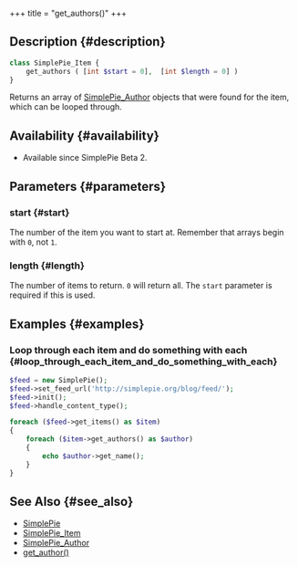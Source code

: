 +++
title = "get_authors()"
+++

## Description {#description}

```php
class SimplePie_Item {
    get_authors ( [int $start = 0],  [int $length = 0] )
}
```

Returns an array of [SimplePie_Author](@/wiki/reference/simplepie_author/_index.md) objects that were found for the item, which can be looped through.

## Availability {#availability}

- Available since SimplePie Beta 2.

## Parameters {#parameters}

### start {#start}

The number of the item you want to start at. Remember that arrays begin with `0`, not `1`.

### length {#length}

The number of items to return. `0` will return all. The `start` parameter is required if this is used.

## Examples {#examples}

### Loop through each item and do something with each {#loop_through_each_item_and_do_something_with_each}

```php
$feed = new SimplePie();
$feed->set_feed_url('http://simplepie.org/blog/feed/');
$feed->init();
$feed->handle_content_type();

foreach ($feed->get_items() as $item)
{
    foreach ($item->get_authors() as $author)
    {
        echo $author->get_name();
    }
}
```

## See Also {#see_also}

- [SimplePie](@/wiki/reference/simplepie/_index.md)
- [SimplePie_Item](@/wiki/reference/simplepie_item/_index.md)
- [SimplePie_Author](@/wiki/reference/simplepie_author/_index.md)
- [get_author()](@/wiki/reference/simplepie_item/get_author.md)
